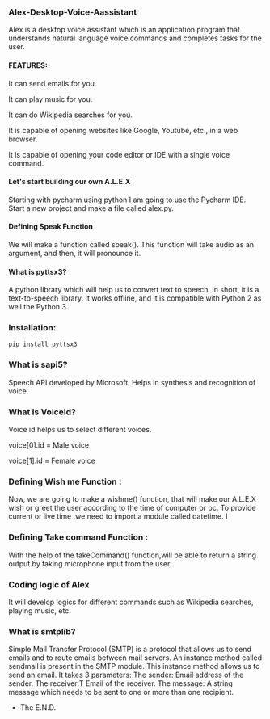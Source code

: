 ### Alex-Desktop-Voice-Aassistant
Alex is a desktop voice assistant which is an application program that understands natural language voice commands and completes tasks for the user.

#### FEATURES:
It can send emails for you.

It can play music for you.

It can do Wikipedia searches for you.

It is capable of opening websites like Google, Youtube, etc., in a web browser.

It is capable of opening your code editor or IDE with a single voice command.

#### Let's start building our own A.L.E.X
Starting with pycharm using python I am going to use the Pycharm IDE. Start a new project and make a file called alex.py.

#### Defining Speak Function
We will make a function called speak(). This function will take audio as an argument, and then, it will pronounce it.

#### What is pyttsx3?
A python library which will help us to convert text to speech. In short, it is a text-to-speech library. It works offline, and it is compatible with Python 2 as well the Python 3.

### Installation:
``` pip install pyttsx3 ```

### What is sapi5?
Speech API developed by Microsoft. Helps in synthesis and recognition of voice.

### What Is VoiceId?
Voice id helps us to select different voices.

voice[0].id = Male voice

voice[1].id = Female voice

### Defining Wish me Function :
Now, we are going to make a wishme() function, that will make our A.L.E.X wish or greet the user according to the time of computer or pc. To provide current or live time ,we need to import a module called datetime. I

### Defining Take command Function :
With the help of the takeCommand() function,will be able to return a string output by taking microphone input from the user.

### Coding logic of Alex
It will develop logics for different commands such as Wikipedia searches, playing music, etc.

### What is smtplib?
Simple Mail Transfer Protocol (SMTP) is a protocol that allows us to send emails and to route emails between mail servers. An instance method called sendmail is present in the SMTP module. This instance method allows us to send an email. It takes 3 parameters: The sender: Email address of the sender. The receiver:T Email of the receiver. The message: A string message which needs to be sent to one or more than one recipient.

- The E.N.D.
